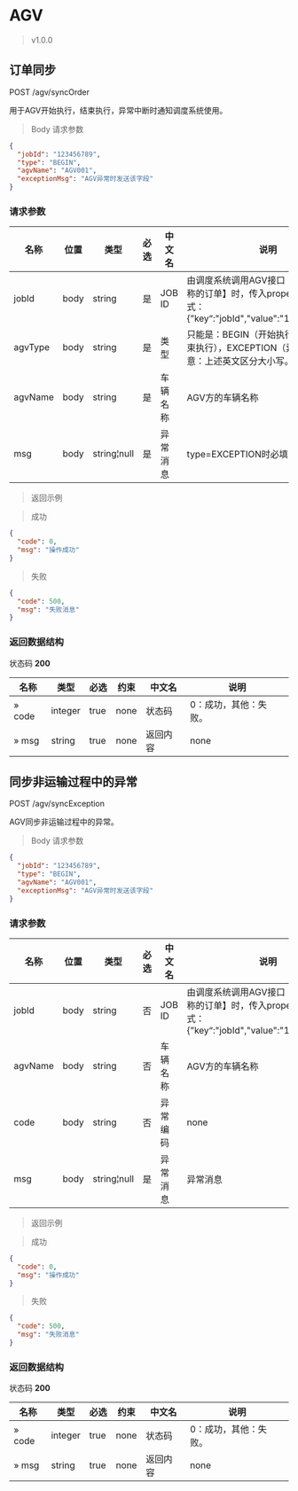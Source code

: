 # AGV

> v1.0.0

## 订单同步

POST /agv/syncOrder

用于AGV开始执行，结束执行，异常中断时通知调度系统使用。

> Body 请求参数

```json
{
  "jobId": "123456789",
  "type": "BEGIN",
  "agvName": "AGV001",
  "exceptionMsg": "AGV异常时发送该字段"
}
```

### 请求参数

|名称|位置|类型|必选|中文名|说明|
|---|---|---|---|---|---|
|jobId|body|string| 是 | JOB ID|由调度系统调用AGV接口：【创建指定名称的订单】时，传入properties内；格式：{”key“:"jobId","value":"1234567890"}|
|agvType|body|string| 是 | 类型|只能是：BEGIN（开始执行），END（结束执行），EXCEPTION（异常中断）；注意：上述英文区分大小写。|
| agvName|body|string| 是 | 车辆名称|AGV方的车辆名称|
| msg|body|string¦null| 是 | 异常消息|type=EXCEPTION时必填|

> 返回示例

> 成功

```json
{
  "code": 0,
  "msg": "操作成功"
}
```

> 失败 

```json
{
  "code": 500,
  "msg": "失败消息"
}
```

### 返回数据结构

状态码 **200**

|名称|类型|必选|约束|中文名|说明|
|---|---|---|---|---|---|
|» code|integer|true|none|状态码|0：成功，其他：失败。|
|» msg|string|true|none|返回内容|none|

## 同步非运输过程中的异常

POST /agv/syncException

AGV同步非运输过程中的异常。

> Body 请求参数

```json
{
  "jobId": "123456789",
  "type": "BEGIN",
  "agvName": "AGV001",
  "exceptionMsg": "AGV异常时发送该字段"
}
```

### 请求参数

|名称|位置|类型|必选|中文名|说明|
|---|---|---|---|---|---|
|jobId|body|string| 否 | JOB ID|由调度系统调用AGV接口：【创建指定名称的订单】时，传入properties内；格式：{”key“:"jobId","value":"1234567890"}|
| agvName|body|string| 否 | 车辆名称|AGV方的车辆名称|
| code|body|string| 否 | 异常编码|none|
| msg|body|string¦null| 是 | 异常消息|异常消息|

> 返回示例


> 成功

```json
{
  "code": 0,
  "msg": "操作成功"
}
```

> 失败

```json
{
  "code": 500,
  "msg": "失败消息"
}
```

### 返回数据结构

状态码 **200**

|名称|类型|必选|约束|中文名|说明|
|---|---|---|---|---|---|
|» code|integer|true|none|状态码|0：成功，其他：失败。|
|» msg|string|true|none|返回内容|none|


